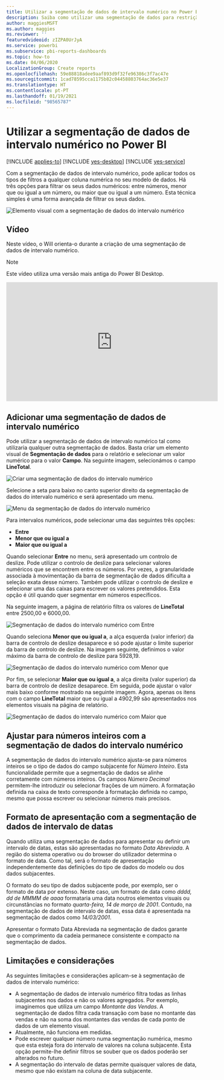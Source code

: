```yaml
---
title: Utilizar a segmentação de dados de intervalo numérico no Power BI
description: Saiba como utilizar uma segmentação de dados para restrição a intervalos numéricos no Power BI.
author: maggiesMSFT
ms.author: maggies
ms.reviewer: ''
featuredvideoid: zIZPA0UrJyA
ms.service: powerbi
ms.subservice: pbi-reports-dashboards
ms.topic: how-to
ms.date: 04/06/2020
LocalizationGroup: Create reports
ms.openlocfilehash: 59e88818adee9aaf893d9f32fe96386c3f7ac47e
ms.sourcegitcommit: 1cad78595cca1175b82c04458803764ac36e5e37
ms.translationtype: HT
ms.contentlocale: pt-PT
ms.lasthandoff: 01/19/2021
ms.locfileid: "98565787"
---
```

# <a name="use-the-numeric-range-slicer-in-power-bi"></a>Utilizar a segmentação de dados de intervalo numérico no Power BI

[!INCLUDE [applies-to](../includes/applies-to.md)] [!INCLUDE [yes-desktop](../includes/yes-desktop.md)] [!INCLUDE [yes-service](../includes/yes-service.md)]

Com a segmentação de dados de intervalo numérico, pode aplicar todos os tipos de filtros a qualquer coluna numérica no seu modelo de dados. Há três opções para filtrar os seus dados numéricos: entre números, menor que ou igual a um número, ou maior que ou igual a um número. Esta técnica simples é uma forma avançada de filtrar os seus dados.

![Elemento visual com a segmentação de dados do intervalo numérico](media/desktop-slicer-numeric-range/desktop-slicer-numeric-range-0.png)

## <a name="video"></a>Vídeo

Neste vídeo, o Will orienta-o durante a criação de uma segmentação de dados de intervalo numérico.

> [!NOTE]
> Este vídeo utiliza uma versão mais antiga do Power BI Desktop.

<iframe width="560" height="315" src="https://www.youtube.com/embed/zIZPA0UrJyA" frameborder="0" allowfullscreen></iframe> 


## <a name="add-a-numeric-range-slicer"></a>Adicionar uma segmentação de dados de intervalo numérico

Pode utilizar a segmentação de dados de intervalo numérico tal como utilizaria qualquer outra segmentação de dados. Basta criar um elemento visual de **Segmentação de dados** para o relatório e selecionar um valor numérico para o valor **Campo**. Na seguinte imagem, selecionámos o campo **LineTotal**.

![Criar uma segmentação de dados do intervalo numérico](media/desktop-slicer-numeric-range/desktop-slicer-numeric-range-1-create.png)

Selecione a seta para baixo no canto superior direito da segmentação de dados do intervalo numérico e será apresentado um menu.

![Menu da segmentação de dados do intervalo numérico](media/desktop-slicer-numeric-range/desktop-slicer-numeric-range-2-between.png)

Para intervalos numéricos, pode selecionar uma das seguintes três opções:

* **Entre**
* **Menor que ou igual a**
* **Maior que ou igual a**

Quando selecionar **Entre** no menu, será apresentado um controlo de deslize. Pode utilizar o controlo de deslize para selecionar valores numéricos que se encontrem entre os números. Por vezes, a granularidade associada à movimentação da barra de segmentação de dados dificulta a seleção exata desse número. Também pode utilizar o controlo de deslize e selecionar uma das caixas para escrever os valores pretendidos. Esta opção é útil quando quer segmentar em números específicos.

Na seguinte imagem, a página de relatório filtra os valores de **LineTotal** entre 2500,00 e 6000,00.

![Segmentação de dados do intervalo numérico com Entre](media/desktop-slicer-numeric-range/desktop-slicer-numeric-range-3-between-range.png)

Quando seleciona **Menor que ou igual a**, a alça esquerda (valor inferior) da barra de controlo de deslize desaparece e só pode ajustar o limite superior da barra de controlo de deslize. Na imagem seguinte, definimos o valor máximo da barra de controlo de deslize para 5928,19.

![Segmentação de dados do intervalo numérico com Menor que](media/desktop-slicer-numeric-range/desktop-slicer-numeric-range-4-less-than.png)

Por fim, se selecionar **Maior que ou igual a**, a alça direita (valor superior) da barra de controlo de deslize desaparece. Em seguida, pode ajustar o valor mais baixo conforme mostrado na seguinte imagem. Agora, apenas os itens com o campo **LineTotal** maior que ou igual a 4902,99 são apresentados nos elementos visuais na página de relatório.

![Segmentação de dados do intervalo numérico com Maior que](media/desktop-slicer-numeric-range/desktop-slicer-numeric-range-5-greater-than.png)

## <a name="snap-to-whole-numbers-with-the-numeric-range-slicer"></a>Ajustar para números inteiros com a segmentação de dados do intervalo numérico

A segmentação de dados do intervalo numérico ajusta-se para números inteiros se o tipo de dados do campo subjacente for *Número Inteiro*. Esta funcionalidade permite que a segmentação de dados se alinhe corretamente com números inteiros. Os campos *Número Decimal* permitem-lhe introduzir ou selecionar frações de um número. A formatação definida na caixa de texto corresponde à formatação definida no campo, mesmo que possa escrever ou selecionar números mais precisos.

## <a name="display-formatting-with-the-date-range-slicer"></a>Formato de apresentação com a segmentação de dados de intervalo de datas

Quando utiliza uma segmentação de dados para apresentar ou definir um intervalo de datas, estas são apresentadas no formato *Data Abreviada*. A região do sistema operativo ou do browser do utilizador determina o formato de data. Como tal, será o formato de apresentação independentemente das definições do tipo de dados do modelo ou dos dados subjacentes.

O formato do seu tipo de dados subjacente pode, por exemplo, ser o formato de data por extenso. Neste caso, um formato de data como *dddd, dd de MMMM de aaaa* formataria uma data noutros elementos visuais ou circunstâncias no formato *quarta-feira, 14 de março de 2001*. Contudo, na segmentação de dados de intervalo de datas, essa data é apresentada na segmentação de dados como *14/03/2001*.

Apresentar o formato Data Abreviada na segmentação de dados garante que o comprimento da cadeia permanece consistente e compacto na segmentação de dados.

## <a name="limitations-and-considerations"></a>Limitações e considerações

As seguintes limitações e considerações aplicam-se à segmentação de dados de intervalo numérico:

* A segmentação de dados de intervalo numérico filtra todas as linhas subjacentes nos dados e não os valores agregados. Por exemplo, imaginemos que utiliza um campo *Montante das Vendas*. A segmentação de dados filtra cada transação com base no montante das vendas e não na soma dos montantes das vendas de cada ponto de dados de um elemento visual.
* Atualmente, não funciona em medidas.
* Pode escrever qualquer número numa segmentação numérica, mesmo que esta esteja fora do intervalo de valores na coluna subjacente. Esta opção permite-lhe definir filtros se souber que os dados poderão ser alterados no futuro.
* A segmentação do intervalo de datas permite quaisquer valores de data, mesmo que não existam na coluna de data subjacente.
